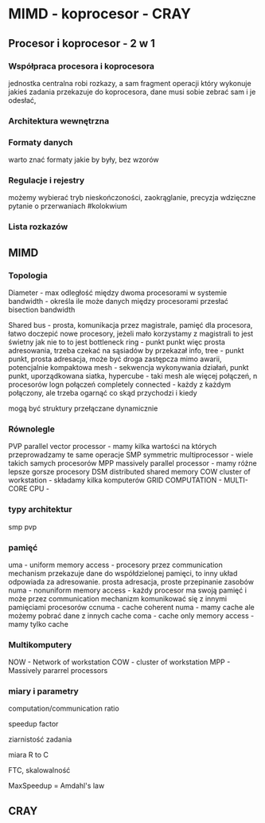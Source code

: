 # MIMD - koprocesor - CRAY

## Procesor i koprocesor - 2 w 1
### Współpraca procesora i koprocesora
jednostka centralna robi rozkazy, a sam fragment operacji który wykonuje jakieś zadania przekazuje do koprocesora, dane musi sobie zebrać sam i je odesłać,

### Architektura wewnętrzna

### Formaty danych
warto znać formaty jakie by były, bez wzorów

### Regulacje i rejestry
możemy wybierać tryb nieskończoności, zaokrąglanie, precyzja
wdzięczne pytanie o przerwaniach #kolokwium 

### Lista rozkazów

## MIMD
### Topologia
Diameter - max odległość między dwoma procesorami w systemie
bandwidth - określa ile może danych między procesorami przesłać
bisection bandwidth

Shared bus - prosta, komunikacja przez magistrale, pamięć dla procesora, łatwo doczepić nowe procesory, jeżeli mało korzystamy z magistrali to jest świetny jak nie to to jest bottleneck
ring - punkt punkt więc prosta adresowania, trzeba czekać na sąsiadów by przekazał info, 
tree - punkt punkt, prosta adresacja, może być droga zastępcza mimo awarii, potencjalnie kompaktowa
mesh - sekwencja wykonywania działań, punkt punkt, uporządkowana siatka, 
hypercube - taki mesh ale więcej połączeń, n procesorów logn połączeń
completely connected - każdy z każdym połączony, ale trzeba ogarnąć co skąd przychodzi i kiedy

mogą być struktury przełączane dynamicznie

### Równolegle

PVP parallel vector processor - mamy kilka wartości na których przeprowadzamy te same operacje
SMP symmetric multiprocessor - wiele takich samych procesorów
MPP massively parallel processor - mamy różne lepsze gorsze procesory
DSM distributed shared memory
COW cluster of workstation - składamy kilka komputerów
GRID COMPUTATION - 
MULTI-CORE CPU - 

### typy architektur
smp
pvp

### pamięć
uma - uniform memory access - procesory przez communication mechanism przekazuje dane do współdzielonej pamięci, to inny układ odpowiada za adresowanie. prosta adresacja, proste przepinanie zasobów
numa - nonuniform memory access - każdy procesor ma swoją pamięć i może przez communication mechanizm komunikować się z innymi pamięciami procesorów
ccnuma - cache coherent numa - mamy cache ale możemy pobrać dane z innych cache
coma - cache only memory access - mamy tylko cache

### Multikomputery
NOW - Network of workstation
COW - cluster of workstation
MPP - Massively pararrel processors

### miary i parametry
computation/communication ratio 

speedup factor

ziarnistość zadania

miara R to C

FTC, skalowalność

MaxSpeedup = Amdahl's law 


## CRAY
